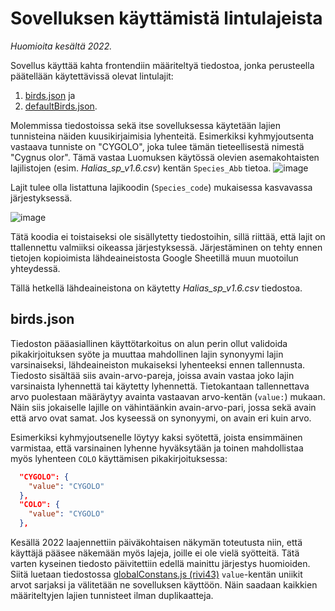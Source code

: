 # Sovelluksen käyttämistä lintulajeista

_Huomioita kesältä 2022._

Sovellus käyttää kahta frontendiin määriteltyä tiedostoa, jonka perusteella päätellään käytettävissä olevat lintulajit: 
1. [birds.json](../frontend/src/birds.json) ja
2. [defaultBirds.json](../frontend/src/defaultBirds.json).

Molemmissa tiedostoissa sekä itse sovelluksessa käytetään lajien tunnisteina näiden kuusikirjaimisia lyhenteitä. Esimerkiksi kyhmyjoutsenta vastaava tunniste on "CYGOLO", joka tulee tämän tieteellisestä nimestä "Cygnus olor". Tämä vastaa Luomuksen käytössä olevien asemakohtaisten lajilistojen (esim. _Halias_sp_v1.6.csv_) kentän `Species_Abb` tietoa. 
![image](https://user-images.githubusercontent.com/47885648/176842971-6c828b67-75c6-481c-a552-2c27b8d1f482.png)

Lajit tulee olla listattuna lajikoodin (`Species_code`) mukaisessa kasvavassa järjestyksessä. 

![image](https://user-images.githubusercontent.com/47885648/176842793-03fa7b1f-38e9-41fe-89c4-9d621d1b82e4.png)

Tätä koodia ei toistaiseksi ole sisällytetty tiedostoihin, sillä riittää, että lajit on ttallennettu valmiiksi oikeassa järjestyksessä. Järjestäminen on tehty ennen tietojen kopioimista lähdeaineistosta Google Sheetillä muun muotoilun yhteydessä.

Tällä hetkellä lähdeaineistona on käytetty _Halias_sp_v1.6.csv_ tiedostoa.

## birds.json

Tiedoston pääasiallinen käyttötarkoitus on alun perin ollut validoida pikakirjoituksen syöte ja muuttaa mahdollinen lajin synonyymi lajin varsinaiseksi, lähdeaineiston mukaiseksi lyhenteeksi ennen tallennusta. Tiedosto sisältää siis avain-arvo-pareja, joissa avain vastaa joko lajin varsinaista lyhennettä tai käytetty lyhennettä. Tietokantaan tallennettava arvo puolestaan määräytyy avainta vastaavan arvo-kentän (`value:`) mukaan. Näin siis jokaiselle lajille on vähintäänkin avain-arvo-pari, jossa sekä avain että arvo ovat samat. Jos kyseessä on synonyymi, on avain eri kuin arvo. 

Esimerkiksi kyhmyjoutsenelle löytyy kaksi syötettä, joista ensimmäinen varmistaa, että varsinainen lyhenne hyväksytään ja toinen mahdollistaa myös lyhenteen `COLO` käyttämisen pikakirjoituksessa:
```json
  "CYGOLO": {
    "value": "CYGOLO"
  },
  "COLO": {
    "value": "CYGOLO"
  },
```

Kesällä 2022 laajennettiin päiväkohtaisen näkymän toteutusta niin, että käyttäjä pääsee näkemään myös lajeja, joille ei ole vielä syötteitä. Tätä varten kyseinen tiedosto päivitettiin edellä mainittu järjestys huomioiden. Siitä luetaan tiedostossa [globalConstans.js (rivi43)](https://github.com/luomus/lintuasemasovellus/blob/20a7be89f50924d2cf404e467dcdc0f5bef39c3c/frontend/src/globalConstants.js#L43) `value`-kentän uniikit arvot sarjaksi ja välitetään ne sovelluksen käyttöön. Näin saadaan kaikkien määriteltyjen lajien tunnisteet ilman duplikaatteja.
